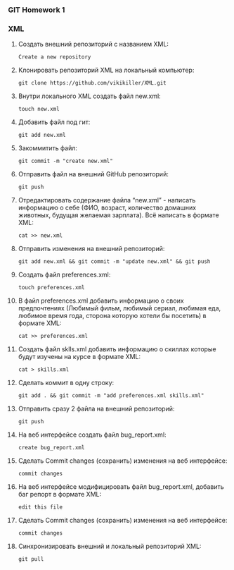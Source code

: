 ### GIT Homework 1
### XML

1. Создать внешний репозиторий c названием XML: 

   `Create a new repository`
     
3. Клонировать репозиторий XML на локальный компьютер: 

   `git clone https://github.com/vikikiller/XML.git`
     
4. Внутри локального XML создать файл new.xml: 

   `touch new.xml`
     
5. Добавить файл под гит: 

   `git add new.xml`
     
6. Закоммитить файл: 

   `git commit -m "create new.xml"`
     
7. Отправить файл на внешний GitHub репозиторий: 

   `git push`
     
8. Отредактировать содержание файла “new.xml” - написать информацию о себе (ФИО, возраст, количество домашних животных, будущая желаемая    зарплата). Всё написать в формате XML:

   `cat >> new.xml`
     
9. Отправить изменения на внешний репозиторий: 

   `git add new.xml && git commit -m "update new.xml" && git push`
     
10. Создать файл preferences.xml:

    `touch preferences.xml`
     
11. В файл preferences.xml добавить информацию о своих предпочтениях (Любимый фильм, любимый сериал, любимая еда, любимое время года,        сторона которую хотели бы посетить) в формате XML:

    `cat >> preferences.xml`
     
12. Создать файл sklls.xml добавить информацию о скиллах которые будут изучены на курсе в формате XML:

    `cat > skills.xml`
     
13. Сделать коммит в одну строку: 

    `git add . && git commit -m "add preferences.xml skills.xml"`
     
14. Отправить сразу 2 файла на внешний репозиторий: 

    `git push`
     
15. На веб интерфейсе создать файл bug_report.xml: 

    `create bug_report.xml`
     
16. Сделать Commit changes (сохранить) изменения на веб интерфейсе:

    `commit changes`
     
17. На веб интерфейсе модифицировать файл bug_report.xml, добавить баг репорт в формате XML:

    `edit this file`
     
18. Сделать Commit changes (сохранить) изменения на веб интерфейсе:

    `commit changes`
     
19. Синхронизировать внешний и локальный репозиторий XML:

    `git pull`

